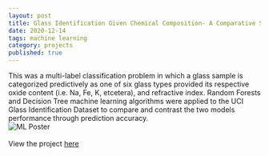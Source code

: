 ```yaml
---
layout: post
title: Glass Identification Given Chemical Composition- A Comparative Study of Random Forests and Decision Trees
date: 2020-12-14
tags: machine learning
category: projects
published: true
---
```


This was a multi-label classification problem in which a glass sample is categorized predictively as one of six glass types provided its respective oxide content (i.e. Na, Fe, K, etcetera), and refractive index. Random Forests and Decision Tree machine learning algorithms were applied to the UCI Glass Identification Dataset to compare and contrast the two models performance through prediction accuracy.<br>
![ML Poster]({{site.url}}/assets/img/posts/ML_Poster.jpg)
<br> 
<br>
View the project [here](https://github.com/ayliahfani/INM431-Machine-Learning.git)
